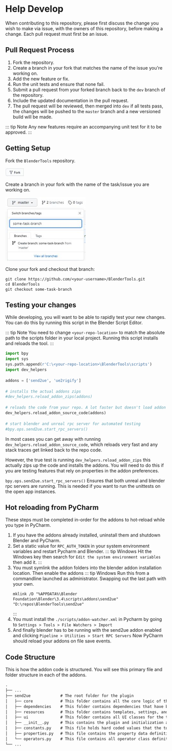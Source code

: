 # Help Develop
When contributing to this repository, please first discuss the change you wish to make via issue,
with the owners of this repository, before making a change. Each pull request must first be an issue.

## Pull Request Process
1. Fork the repository.
1. Create a branch in your fork that matches the name of the issue you're working on.
1. Add the new feature or fix.
1. Run the unit tests and ensure that none fail.
1. Submit a pull request from your forked branch back to the `dev` branch of the repository.
1. Include the updated documentation in the pull request.
1. The pull request will be reviewed, then merged into `dev` if all tests pass, the changes will be pushed to the `master` branch and a new versioned build will be made.

::: tip Note
  Any new features require an accompanying unit test for it to be approved.
:::

## Getting Setup
Fork the `BlenderTools` repository.

![1](./images/development/1.jpg)

Create a branch in your fork with the name of the task/issue you are working on.

![2](./images/development/2.jpg)

Clone your fork and checkout that branch:
```shell
git clone https://github.com/<your-username>/BlenderTools.git
cd BlenderTools
git checkout some-task-branch
```

## Testing your changes
While developing, you will want to be able to rapidly test your new changes. You can do this by running this script in
the Blender Script Editor.

::: tip Note
  You need to change `<your-repo-location>` to match the absolute path to the scripts folder in your local project.
Running this script installs and reloads the tool.
:::


```python
import bpy
import sys
sys.path.append(r'C:\<your-repo-location>\BlenderTools\scripts')
import dev_helpers

addons = ['send2ue', 'ue2rigify']

# installs the actual addons zips
#dev_helpers.reload_addon_zips(addons)

# reloads the code from your repo. A lot faster but doesn't load addon preferences
dev_helpers.reload_addon_source_code(addons)

# start blender and unreal rpc server for automated testing
#bpy.ops.send2ue.start_rpc_servers()
```

In most cases you can get away with running `dev_helpers.reload_addon_source_code`, which reloads very fast and any
stack traces get linked back to the repo code.

However, the true test is running `dev_helpers.reload_addon_zips` this actually zips up the code and installs the
addons. You will need to do this if you are testing features that rely on properties in the addon preferences.

`bpy.ops.send2ue.start_rpc_servers()` Ensures that both unreal and blender rpc servers are running. This is needed if
you want to run the unittests on the open app instances.

## Hot reloading from PyCharm
These steps must be completed in-order for the addons to hot-reload while you type in PyCharm.
1. If you have the addons already installed, uninstall them and shutdown Blender and PyCharm.
1. Set a static value for `RPC_AUTH_TOKEN` in your system environment variables and restart Pycharm and Blender.
    ::: tip Windows
    Hit the Windows key then search for `Edit the system environment variables` then add it.
    :::
1. You must symlink the addon folders into the blender addon installation location. Then enable the addons
    ::: tip Windows
    Run this from a commandline launched as administrator. Swapping out the last path with your own.
      ```commandline:no-line-numbers
    mklink /D "%APPDATA%\Blender Foundation\Blender\3.4\scripts\addons\send2ue" "D:\repos\BlenderTools\send2ue"
    ```
    :::
1. You must install the `./scripts/addon-watcher.xml` in Pycharm by going to `Settings > Tools > File Watchers > Import`
1. And finally blender has to be running with the send2ue addon enabled and clicking `Pipeline > Utilities > Start RPC Servers`
Now PyCharm should reload your addons on file save events.


## Code Structure

This is how the addon code is structured. You will see this primary file and folder structure in each of the addons.


```txt
.
├── ...
├── send2ue             # The root folder for the plugin
│   ├── core            # This folder contains all the core logic of the tool.
│   ├── dependencies    # This folder contains dependencies that have been added into the tool.
│   ├── resources       # This folder contains templates, settings, and extensions.
│   ├── ui              # This folder contains all UI classes for the tool.
│   ├── __init__.py     # This contains the plugin and initialization and uninitialization calls for all operators, properties and events.
│   ├── constants.py    # This file holds hard coded values that the tool utilizes.
│   ├── properties.py   # This file contains the property data definition for the tool. All tool properties should live in here.
│   └── operators.py    # This file contains all operator class definitions. This serves as the entry point to all logic that lives in the core module.
└── ...
```
